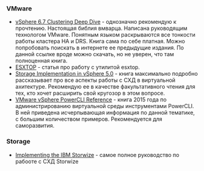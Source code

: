 ### VMware
- [vSphere 6.7 Clustering Deep Dive](https://www.rubrik.com/en/lp/white-papers/19/clustering-deep-dive-ebook.html?utm_source=marketo&utm_medium=internal-link&utm_campaign=redirect?utm_campaign=authors) - однозначно рекомендую к прочтению. Настоящая библия вмварца. Написана руководящим технологом VMware. Понятным языком раскрываются все тонкости работы кластера HA и DRS. Книга сама по себе платная. Можно попробовать поискать в интернете ее предыдущие издания. По данной ссылке вроде можно скачать, но не уверен, что там полноценная книга. 
- [ESXTOP](http://www.yellow-bricks.com/esxtop/) - статья про работу с утилитой esxtop. 
- [Storage Implementation in vSphere 5.0](https://www.amazon.com/Storage-Implementation-vSphere-5-0-VMware-ebook-dp-B0091I7H1M/dp/B0091I7H1M/ref=mt_kindle?_encoding=UTF8&me=&qid=) - книга максимально подробно рассказывает про все аспекты работы с СХД в виртуальной ахитектуре. Рекомендую ее в качестве факультативного чтения для тех, кто хочет расширить свой кругозор в этом вопросе.
- [VMware vSphere PowerCLI Reference](https://www.amazon.com/VMware-vSphere-PowerCLI-Reference-Administration-ebook/dp/B019WTGZ3A/ref=sr_1_1?dchild=1&keywords=powercli&qid=1591772319&s=digital-text&sr=1-1) - книга 2015 года по администрированию виртуальной среды инструментами PowerCLI. В ней приведена исчерпывающая информация по данной тематике, с большим количеством примеров. Рекомендуется для саморазвития. 

### Storage
- [Implementing the IBM Storwize](https://www.redbooks.ibm.com/redbooks/pdfs/sg248162.pdf) - самое полное руководство по рабооте с СХД Storwize
